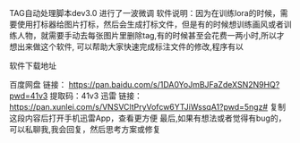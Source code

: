 TAG自动处理脚本dev3.0
进行了一波微调
软件说明：因为在训练lora的时候，需要使用打标器给图片打标，然后会生成打标文件，但是有的时候想训练画风或者训练人物，就需要手动去每张图片里删除tag,有的时候甚至会花费一两小时,所以才想出来做这个软件, 可以帮助大家快速完成标注文件的修改,程序有以

软件下载地址

百度网盘
链接：
https://pan.baidu.com/s/1DA0YoJmBJFaZdeXSN2N9HQ?pwd=41v3 
提取码：41v3
迅雷
链接：
https://pan.xunlei.com/s/VNSVCltPryVofcw6YTJiWssqA1?pwd=5ngz#
复制这段内容后打开手机迅雷App，查看更方便
最后,如果有想法或者觉得有bug的，可以私聊我,我会回复，然后思考方案或修复